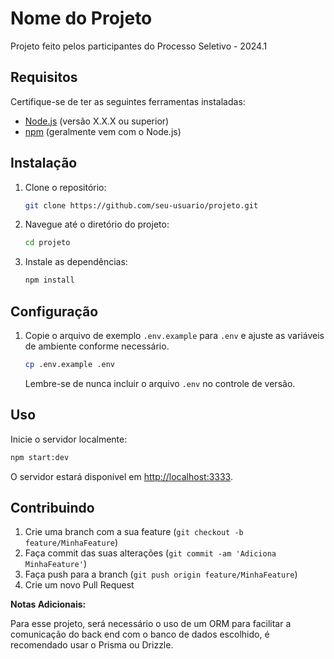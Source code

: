 # Nome do Projeto

Projeto feito pelos participantes do Processo Seletivo - 2024.1

## Requisitos

Certifique-se de ter as seguintes ferramentas instaladas:

- [Node.js](https://nodejs.org/) (versão X.X.X ou superior)
- [npm](https://www.npmjs.com/) (geralmente vem com o Node.js)

## Instalação

1. Clone o repositório:

   ```bash
   git clone https://github.com/seu-usuario/projeto.git
   ```

2. Navegue até o diretório do projeto:

   ```bash
   cd projeto
   ```

3. Instale as dependências:

   ```bash
   npm install
   ```

## Configuração

1. Copie o arquivo de exemplo `.env.example` para `.env` e ajuste as variáveis de ambiente conforme necessário.

   ```bash
   cp .env.example .env
   ```

   Lembre-se de nunca incluir o arquivo `.env` no controle de versão.

## Uso

Inicie o servidor localmente:

```bash
npm start:dev
```

O servidor estará disponível em [http://localhost:3333](http://localhost:3333).

## Contribuindo

1. Crie uma branch com a sua feature (`git checkout -b feature/MinhaFeature`)
2. Faça commit das suas alterações (`git commit -am 'Adiciona MinhaFeature'`)
3. Faça push para a branch (`git push origin feature/MinhaFeature`)
4. Crie um novo Pull Request

**Notas Adicionais:**

Para esse projeto, será necessário o uso de um ORM para facilitar a comunicação do back end com o banco de dados escolhido, é recomendado usar o Prisma ou Drizzle.
